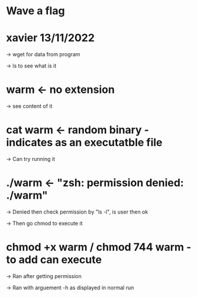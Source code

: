 # Wave a flag

# xavier 13/11/2022

-> wget for data from program

-> ls to see what is it
# warm <- no extension

-> see content of it
# cat warm <- random binary -indicates as an executatble file

-> Can try running it 
# ./warm <- "zsh: permission denied: ./warm"

-> Denied then check permission by "ls -l", is user then ok

-> Then go chmod to execute it
# chmod +x warm / chmod 744 warm -to add can execute

-> Ran after getting permission

-> Ran with arguement -h as displayed in normal run

